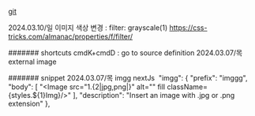 [git](https://github.com/safak/next14-tutorial)

2024.03.10/일
이미지 색상 변경 : filter: grayscale(1)
https://css-tricks.com/almanac/properties/f/filter/

####### shortcuts
cmdK+cmdD : go to source definition
2024.03.07/목 external image

####### snippet
2024.03.07/목 imgg nextJs <Img src="" fill/>
"imgg": {
"prefix": "imggg",
"body": [
"<Image src=\"${1}.${2|jpg,png|}\" alt=\"\" fill className={styles.${1}Img}/>"
],
"description": "Insert an image with .jpg or .png extension"
},
